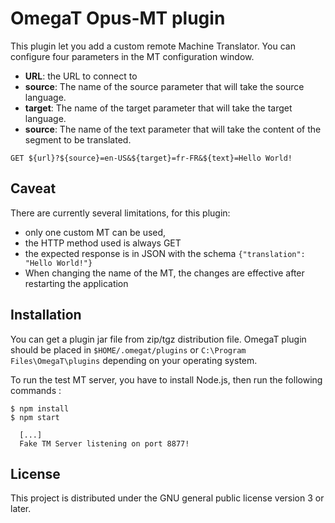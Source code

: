 # OmegaT Opus-MT plugin

This plugin let you add a custom remote Machine Translator. You can configure four parameters in the MT configuration window.

* __URL__: the URL to connect to
* __source__: The name of the source parameter that will take the source language.
* __target__: The name of the target parameter that will take the target language.
* __source__: The name of the text parameter that will take the content of the segment to be translated.

`GET ${url}?${source}=en-US&${target}=fr-FR&${text}=Hello World!` 

## Caveat

There are currently several limitations, for this plugin:

* only one custom MT can be used,
* the HTTP method used is always GET
* the expected response is in JSON with the schema `{"translation": "Hello World!"}` 
* When changing the name of the MT, the changes are effective after restarting the application

## Installation

You can get a plugin jar file from zip/tgz distribution file.
OmegaT plugin should be placed in `$HOME/.omegat/plugins` or `C:\Program Files\OmegaT\plugins`
depending on your operating system.

To run the test MT server, you have to install Node.js, then run the following commands :

```
$ npm install
$ npm start

  [...]
  Fake TM Server listening on port 8877!
```

## License

This project is distributed under the GNU general public license version 3 or later.

